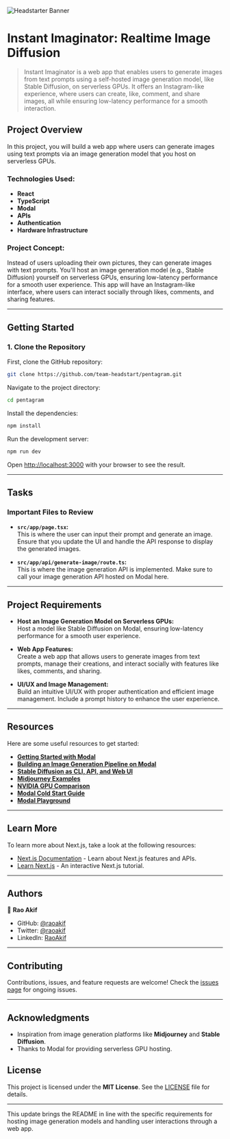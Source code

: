 ![Headstarter Banner](https://github.com/user-attachments/assets/80ea1608-e1b1-466f-9153-99153f4a65b8)
# **Instant Imaginator: Realtime Image Diffusion**

> Instant Imaginator is a web app that enables users to generate images from text prompts using a self-hosted image generation model, like Stable Diffusion, on serverless GPUs. It offers an Instagram-like experience, where users can create, like, comment, and share images, all while ensuring low-latency performance for a smooth interaction.

## Project Overview

In this project, you will build a web app where users can generate images using text prompts via an image generation model that you host on serverless GPUs.

### **Technologies Used:**

- **React** 
- **TypeScript**
- **Modal**
- **APIs**
- **Authentication**
- **Hardware Infrastructure**

### **Project Concept:**

Instead of users uploading their own pictures, they can generate images with text prompts. You'll host an image generation model (e.g., Stable Diffusion) yourself on serverless GPUs, ensuring low-latency performance for a smooth user experience. This app will have an Instagram-like interface, where users can interact socially through likes, comments, and sharing features. 

---

## **Getting Started**

### **1. Clone the Repository**

First, clone the GitHub repository:

```bash
git clone https://github.com/team-headstart/pentagram.git
```

Navigate to the project directory:

```bash
cd pentagram
```

Install the dependencies:

```bash
npm install
```

Run the development server:

```bash
npm run dev
```

Open [http://localhost:3000](http://localhost:3000) with your browser to see the result.

---

## **Tasks**

### **Important Files to Review**

- **`src/app/page.tsx`:**  
  This is where the user can input their prompt and generate an image. Ensure that you update the UI and handle the API response to display the generated images.

- **`src/app/api/generate-image/route.ts`:**  
  This is where the image generation API is implemented. Make sure to call your image generation API hosted on Modal here.

---

## **Project Requirements**

- **Host an Image Generation Model on Serverless GPUs:**  
  Host a model like Stable Diffusion on Modal, ensuring low-latency performance for a smooth user experience.
  
- **Web App Features:**  
  Create a web app that allows users to generate images from text prompts, manage their creations, and interact socially with features like likes, comments, and sharing.

- **UI/UX and Image Management:**  
  Build an intuitive UI/UX with proper authentication and efficient image management. Include a prompt history to enhance the user experience.

---

## **Resources**

Here are some useful resources to get started:

- **[Getting Started with Modal](https://modal.com/docs)**
- **[Building an Image Generation Pipeline on Modal](https://modal.com/blog/image-generation-pipeline)**
- **[Stable Diffusion as CLI, API, and Web UI](https://github.com/CompVis/stable-diffusion)**
- **[Midjourney Examples](https://www.midjourney.com)**
- **[NVIDIA GPU Comparison](https://www.nvidia.com/en-us/geforce/gpus/)**
- **[Modal Cold Start Guide](https://modal.com/docs/cold-start)**
- **[Modal Playground](https://modal.com/playground)**

---

## **Learn More**

To learn more about Next.js, take a look at the following resources:

- [Next.js Documentation](https://nextjs.org/docs) - Learn about Next.js features and APIs.
- [Learn Next.js](https://nextjs.org/learn) - An interactive Next.js tutorial.

---

## **Authors**

👤 **Rao Akif**

- GitHub: [@raoakif](https://github.com/raoakif)
- Twitter: [@raoakif](https://twitter.com/raoakif)
- LinkedIn: [RaoAkif](https://linkedin.com/in/raoakif)

---

## **Contributing**

Contributions, issues, and feature requests are welcome! Check the [issues page](https://github.com/team-headstart/pentagram/issues) for ongoing issues.

---

## **Acknowledgments**

- Inspiration from image generation platforms like **Midjourney** and **Stable Diffusion**.
- Thanks to Modal for providing serverless GPU hosting.
  
## **License**

This project is licensed under the **MIT License**. See the [LICENSE](./LICENSE) file for details.

---

This update brings the README in line with the specific requirements for hosting image generation models and handling user interactions through a web app.
